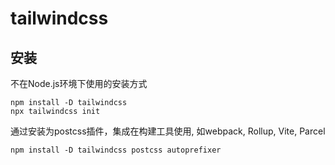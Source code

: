 # tailwindcss

## 安装

不在Node.js环境下使用的安装方式

```shell
npm install -D tailwindcss
npx tailwindcss init
```

通过安装为postcss插件，集成在构建工具使用, 如webpack, Rollup, Vite, Parcel

```shell
npm install -D tailwindcss postcss autoprefixer
```
